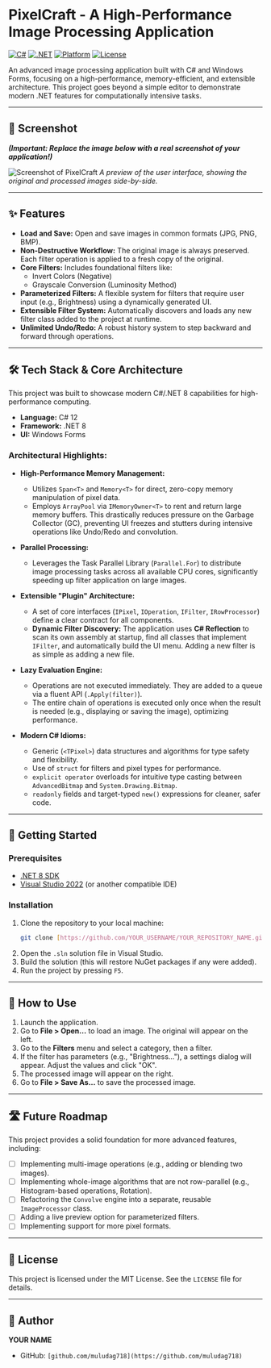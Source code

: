 # PixelCraft - A High-Performance Image Processing Application

[![C#](https://img.shields.io/badge/C%23-11-blueviolet)](https://learn.microsoft.com/en-us/dotnet/csharp/)
[![.NET](https://img.shields.io/badge/.NET-8.0-blue)](https://dotnet.microsoft.com/en-us/download/dotnet/8.0)
[![Platform](https://img.shields.io/badge/Platform-Windows-0078D6)](https://www.microsoft.com/en-us/windows)
[![License](https://img.shields.io/badge/License-MIT-green)](LICENSE)

An advanced image processing application built with C# and Windows Forms, focusing on a high-performance, memory-efficient, and extensible architecture. This project goes beyond a simple editor to demonstrate modern .NET features for computationally intensive tasks.

---

## 📸 Screenshot

***(Important: Replace the image below with a real screenshot of your application!)***

![Screenshot of PixelCraft](https://i.imgur.com/x5zUa2p.png) 
*A preview of the user interface, showing the original and processed images side-by-side.*

---

## ✨ Features

* **Load and Save:** Open and save images in common formats (JPG, PNG, BMP).
* **Non-Destructive Workflow:** The original image is always preserved. Each filter operation is applied to a fresh copy of the original.
* **Core Filters:** Includes foundational filters like:
    * Invert Colors (Negative)
    * Grayscale Conversion (Luminosity Method)
* **Parameterized Filters:** A flexible system for filters that require user input (e.g., Brightness) using a dynamically generated UI.
* **Extensible Filter System:** Automatically discovers and loads any new filter class added to the project at runtime.
* **Unlimited Undo/Redo:** A robust history system to step backward and forward through operations.

---

## 🛠️ Tech Stack & Core Architecture

This project was built to showcase modern C#/.NET 8 capabilities for high-performance computing.

* **Language:** C# 12
* **Framework:** .NET 8
* **UI:** Windows Forms

### Architectural Highlights:

* **High-Performance Memory Management:**
    * Utilizes `Span<T>` and `Memory<T>` for direct, zero-copy memory manipulation of pixel data.
    * Employs `ArrayPool` via `IMemoryOwner<T>` to rent and return large memory buffers. This drastically reduces pressure on the Garbage Collector (GC), preventing UI freezes and stutters during intensive operations like Undo/Redo and convolution.

* **Parallel Processing:**
    * Leverages the Task Parallel Library (`Parallel.For`) to distribute image processing tasks across all available CPU cores, significantly speeding up filter application on large images.

* **Extensible "Plugin" Architecture:**
    * A set of core interfaces (`IPixel`, `IOperation`, `IFilter`, `IRowProcessor`) define a clear contract for all components.
    * **Dynamic Filter Discovery:** The application uses **C# Reflection** to scan its own assembly at startup, find all classes that implement `IFilter`, and automatically build the UI menu. Adding a new filter is as simple as adding a new file.

* **Lazy Evaluation Engine:**
    * Operations are not executed immediately. They are added to a queue via a fluent API (`.Apply(filter)`).
    * The entire chain of operations is executed only once when the result is needed (e.g., displaying or saving the image), optimizing performance.

* **Modern C# Idioms:**
    * Generic (`<TPixel>`) data structures and algorithms for type safety and flexibility.
    * Use of `struct` for filters and pixel types for performance.
    * `explicit operator` overloads for intuitive type casting between `AdvancedBitmap` and `System.Drawing.Bitmap`.
    * `readonly` fields and target-typed `new()` expressions for cleaner, safer code.

---

## 🚀 Getting Started

### Prerequisites

* [.NET 8 SDK](https://dotnet.microsoft.com/en-us/download/dotnet/8.0)
* [Visual Studio 2022](https://visualstudio.microsoft.com/) (or another compatible IDE)

### Installation

1.  Clone the repository to your local machine:
    ```bash
    git clone [https://github.com/YOUR_USERNAME/YOUR_REPOSITORY_NAME.git](https://github.com/YOUR_USERNAME/YOUR_REPOSITORY_NAME.git)
    ```
2.  Open the `.sln` solution file in Visual Studio.
3.  Build the solution (this will restore NuGet packages if any were added).
4.  Run the project by pressing `F5`.

---

## 📖 How to Use

1.  Launch the application.
2.  Go to **File > Open...** to load an image. The original will appear on the left.
3.  Go to the **Filters** menu and select a category, then a filter.
4.  If the filter has parameters (e.g., "Brightness..."), a settings dialog will appear. Adjust the values and click "OK".
5.  The processed image will appear on the right.
6.  Go to **File > Save As...** to save the processed image.

---

## 🛣️ Future Roadmap

This project provides a solid foundation for more advanced features, including:

* [ ] Implementing multi-image operations (e.g., adding or blending two images).
* [ ] Implementing whole-image algorithms that are not row-parallel (e.g., Histogram-based operations, Rotation).
* [ ] Refactoring the `Convolve` engine into a separate, reusable `ImageProcessor` class.
* [ ] Adding a live preview option for parameterized filters.
* [ ] Implementing support for more pixel formats.

---

## 📄 License

This project is licensed under the MIT License. See the `LICENSE` file for details.

---

## 👤 Author

**YOUR NAME**

* GitHub: `[github.com/muludag718](https://github.com/muludag718)`
